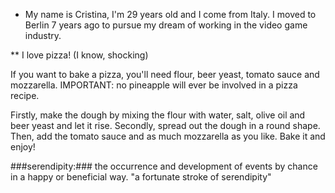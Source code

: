 * My name is Cristina, I'm 29 years old and I come from Italy. I moved
to Berlin 7 years ago to pursue my dream of working in the video game industry.
 
**  I love pizza! (I know, shocking)

If you want to bake a pizza, you'll need flour, beer yeast, 
tomato sauce and mozzarella. IMPORTANT: no pineapple will ever be involved in
a pizza recipe.

Firstly, make the dough by mixing the flour with water, salt, olive oil 
and beer yeast and let it rise. Secondly, spread out the dough in a 
round shape. Then, add the tomato sauce and as much mozzarella as you 
like. Bake it and enjoy!

###serendipity:### the occurrence and development of events by chance in a 
happy or beneficial way. "a fortunate stroke of serendipity"
